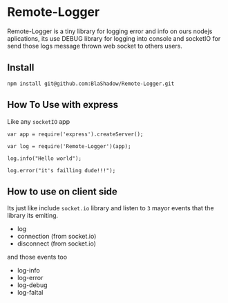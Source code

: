 # Remote-Logger

Remote-Logger is a tiny library for logging error and info on ours nodejs aplications, its use DEBUG library for logging into console and socketIO for send those logs message thrown web socket to others users.

Install
--
    npm install git@github.com:BlaShadow/Remote-Logger.git
    

How To Use with express
--
Like any `socketIO` app  

    var app = require('express').createServer();
    
    var log = require('Remote-Logger')(app);
    
    log.info("Hello world");
    
    log.error("it's failling dude!!!");
    
How to use on client side
--
Its just like include `socket.io` library and listen to `3` mayor events that the library its emiting.

* log
* connection (from socket.io)
* disconnect (from socket.io)

and those events too
* log-info
* log-error
* log-debug
* log-faltal